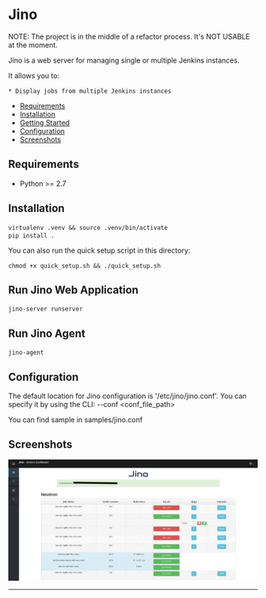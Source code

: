 # Jino

NOTE: The project is in the middle of a refactor process. It's NOT USABLE at the moment.

Jino is a web server for managing single or multiple Jenkins instances.

It allows you to:

    * Display jobs from multiple Jenkins instances

* [Requirements](#requirements)
* [Installation](#installation)
* [Getting Started](#getting-started)
* [Configuration](#configuration)
* [Screenshots](#screenshots)

## Requirements

* Python >= 2.7

## Installation

    virtualenv .venv && source .venv/bin/activate
    pip install .

You can also run the quick setup script in this directory:

    chmod +x quick_setup.sh && ./quick_setup.sh

## Run Jino Web Application

    jino-server runserver

## Run Jino Agent

    jino-agent

## Configuration 

The default location for Jino configuration is '/etc/jino/jino.conf'.
You can specify it by using the CLI: --conf <conf_file_path>

You can find sample in samples/jino.conf

## Screenshots

<div align="center"><img src="./doc/jino_main_page.png" alt="Jino Main Page" width="800"></div><hr />
